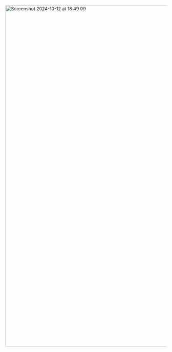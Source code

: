 <img width="1063" alt="Screenshot 2024-10-12 at 18 49 09" src="https://github.com/user-attachments/assets/ec1d65ab-1ba8-476c-a1ea-28bc0d99b961">
